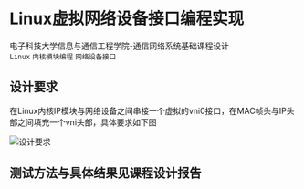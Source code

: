 # Linux虚拟网络设备接口编程实现
电子科技大学信息与通信工程学院-通信网络系统基础课程设计  
`Linux` `内核模块编程` `网络设备接口`
## 设计要求
在Linux内核IP模块与网络设备之间串接一个虚拟的vni0接口，在MAC帧头与IP头部之间填充一个vni头部，具体要求如下图

![设计要求](https://github.com/Egoqing/Linux-/blob/main/%E5%9B%BE%E7%89%87/image.png)
## 测试方法与具体结果见课程设计报告
